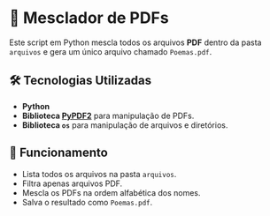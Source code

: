 # 📄 Mesclador de PDFs

Este script em Python mescla todos os arquivos **PDF** dentro da pasta `arquivos` e gera um único arquivo chamado `Poemas.pdf`.

## 🛠️ Tecnologias Utilizadas

- **Python**
- **Biblioteca [PyPDF2](https://pypdf2.readthedocs.io/)** para manipulação de PDFs.
- **Biblioteca `os`** para manipulação de arquivos e diretórios.

## 📌 Funcionamento

- Lista todos os arquivos na pasta `arquivos`.
- Filtra apenas arquivos PDF.
- Mescla os PDFs na ordem alfabética dos nomes.
- Salva o resultado como `Poemas.pdf`.



